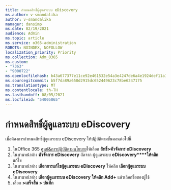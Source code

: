 ```yaml
---
title: กําหนดสิทธิ์ผู้ดูแลระบบ eDiscovery
ms.author: v-smandalika
author: v-smandalika
manager: dansimp
ms.date: 02/19/2021
audience: Admin
ms.topic: article
ms.service: o365-administration
ROBOTS: NOINDEX, NOFOLLOW
localization_priority: Priority
ms.collection: Adm_O365
ms.custom:
- "7363"
- "9000722"
ms.openlocfilehash: b43a677377e11ce92e461532e54a3e4247de6a4e1924def11a14f4956b3d8de8
ms.sourcegitcommit: b5f7da89a650d2915dc652449623c78be6247175
ms.translationtype: MT
ms.contentlocale: th-TH
ms.lasthandoff: 08/05/2021
ms.locfileid: "54005865"
---
```

# <a name="assign-ediscovery-administrator-permissions"></a>กําหนดสิทธิ์ผู้ดูแลระบบ eDiscovery

เมื่อต้องการกําหนดสิทธิ์ผู้ดูแลระบบ eDiscovery ให้ปฏิบัติตามขั้นตอนต่อไปนี้

1. ในOffice 365 [ศูนย์&การปฏิบัติตามนโยบาย](https://sip.protection.office.com/)ให้เลือก **สิทธิ์>ตัวจัดการ eDiscovery**
2. ในบานหน้าต่าง **ตัวจัดการ eDiscovery** ถัดจาก ผู้ดูแลระบบ **eDiscovery****ให้คลิก** แก้ไข
3. ในบานหน้าต่าง **เลือกการแก้ไขผู้ดูแลระบบ eDiscovery** ให้คลิก **เลือกผู้ดูแลระบบ eDiscovery**
4. ในบานหน้าต่าง **เลือกผู้ดูแลระบบ eDiscovery** **ให้คลิก Add+** แล้วเลือกชื่อของผู้ใช้
5. เลือก **>เสร็จสิ้น > บันทึก**